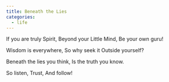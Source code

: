 ```yaml
---
title: Beneath the Lies
categories:
  - life
---
```

If you are truly Spirit,
Beyond your Little Mind,
Be your own guru!

Wisdom is everywhere,
So why seek it
Outside yourself?

Beneath the lies you think,
Is the truth you know.

So listen,
Trust,
And follow!
